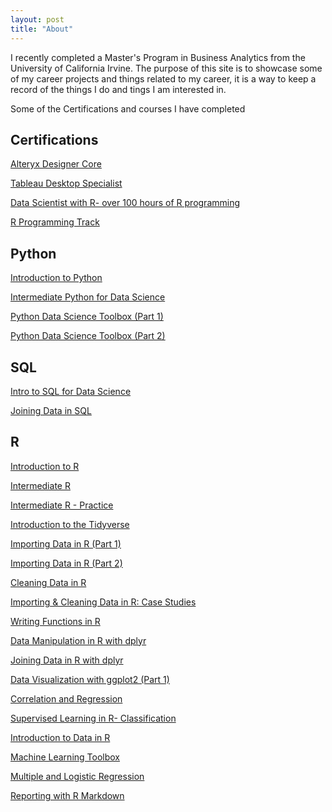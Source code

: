 ```yaml
---
layout: post
title: "About"
---
```


I recently completed a Master's Program in Business Analytics from the University of California Irvine.
The purpose of this site is to showcase some of my career projects and things related to my career, it is a way to keep a record of the things I do and tings I am interested in.

Some of the Certifications and courses I have completed

## Certifications

[Alteryx Designer Core](https://s3.us-east-2.amazonaws.com/ayx.certificates/Pablo_Barajas_20190206_AlterxDesignerCore.pdf)

[Tableau Desktop Specialist](https://www.youracclaim.com/badges/60ee27e4-4a7d-4d4f-b7d6-29c2ddd20917/linked_in_profile)

[Data Scientist with R- over 100 hours of R programming](https://www.datacamp.com/statement-of-accomplishment/track/be53be5d2dd8f92ba0867cabf785e7c48452dffe)

[R Programming Track](https://www.datacamp.com/statement-of-accomplishment/track/ab0aa8dd88cd8934a208039f78204d09f6094f7e)

## Python

[Introduction to Python](https://drive.google.com/file/d/1yY715m1IIHUE1LfhJFfPYDNBjz_wNwjp/view?usp=sharing)

[Intermediate Python for Data Science](https://drive.google.com/file/d/1p18_sGZyl0yhhd7tBR7emCUzdKVtOfp1/view?usp=sharing)

[Python Data Science Toolbox (Part 1)](https://drive.google.com/file/d/1C6-SzE-cpeE9nKcvm7_XmIKEpfjUQUnb/view?usp=sharing)

[Python Data Science Toolbox (Part 2)](https://drive.google.com/file/d/1WbXUjiZR1lD92JOQiF-uLzhwlPJWhm88/view?usp=sharing)

## SQL
[Intro to SQL for Data Science](https://drive.google.com/file/d/1N3b3uOgqYAcMqOJXbjbNzb3-mT_CasK1/view?usp=sharing)

[Joining Data in SQL](https://drive.google.com/file/d/13NyRPxkm8V1M8_oBl_jr8T5xdZ51zoCC/view?usp=sharing)

## R
[Introduction to R](https://drive.google.com/file/d/1558CVAPYEax9GrTUcUvJcwb3GuC5OAi5/view?usp=sharing)

[Intermediate R](https://drive.google.com/file/d/1Ya0qlKTCd-iEI_FEinPqWwOob1O7aGNQ/view?usp=sharing)

[Intermediate R - Practice](https://drive.google.com/file/d/1dhVhsHzGtz3OVkerIqNkbI2Syp8vsByO/view?usp=sharing)

[Introduction to the Tidyverse](https://drive.google.com/file/d/1EoQ69tD3hvY199xvVQK5PL7Zr6iGbhhY/view?usp=sharing)

[Importing Data in R (Part 1)](https://drive.google.com/file/d/1dFtXdTo6u9hbSkIQpqdN8L7qAhynn2uX/view?usp=sharing)

[Importing Data in R (Part 2)](https://drive.google.com/file/d/1TXuDj7qm6xeM5CkTh4xZfoDTCMwAtR21/view?usp=sharing)

[Cleaning Data in R](https://drive.google.com/file/d/1kOWXfcTMyn7se2fae5Df-Y7P-SRp1nAY/view?usp=sharing)

[Importing & Cleaning Data in R: Case Studies](https://drive.google.com/file/d/1WzNndj9YueCCdCOeobotBiHdT3qpNb99/view?usp=sharing)

[Writing Functions in R](https://drive.google.com/file/d/1nOVqe2XWAFqxXeve3evl1pDEDfrOf7-2/view?usp=sharing)

[Data Manipulation in R with dplyr](https://drive.google.com/file/d/1TMQVbpJiERX9Y4BSefQFa8Ddq5YtxWXU/view?usp=sharing)

[Joining Data in R with dplyr](https://drive.google.com/file/d/1hwr6n1IozQyyMcefp30iyT1KtvxxRJ-n/view?usp=sharing)

[Data Visualization with ggplot2 (Part 1)](https://drive.google.com/file/d/1vaxOJV-nmx8qsOp3Hgjp_UJANog6fvix/view?usp=sharing)

[Correlation and Regression](https://drive.google.com/file/d/1pRqr6S6_JTKIA5Wc9TCW7ucJVR2hIPKI/view?usp=sharing)

[Supervised Learning in R- Classification](https://drive.google.com/file/d/1croexiYqxZnLGLOPf7Dw0s5s6pE6_4a1/view?usp=sharing)

[Introduction to Data in R](https://drive.google.com/file/d/1BsCwPwtlPRQT9adiH1mrTBGLfY-HO3SN/view?usp=sharing)

[Machine Learning Toolbox](https://drive.google.com/file/d/1VSO1u5TLmBrJ8KqROFq0GfBYLCEKws2P/view?usp=sharing)

[Multiple and Logistic Regression](https://drive.google.com/file/d/19O7uuN9NLV86FoDwFSzt7_CC0hyjWbZO/view?usp=sharing)

[Reporting with R Markdown](https://drive.google.com/file/d/1mqlQotpncSqmuBzzdjl6Dcu5a2P8OcVO/view?usp=sharing)
